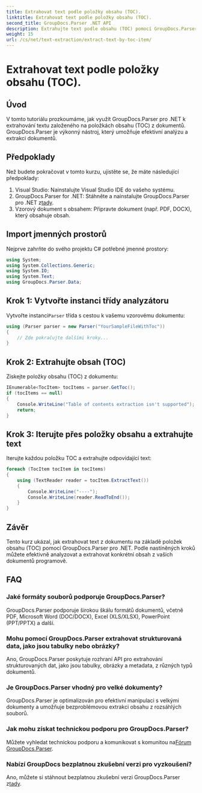 ```yaml
---
title: Extrahovat text podle položky obsahu (TOC).
linktitle: Extrahovat text podle položky obsahu (TOC).
second_title: GroupDocs.Parser .NET API
description: Extrahujte text podle obsahu (TOC) pomocí GroupDocs.Parser for .NET. Naučte se efektivní techniky analýzy dokumentů pro extrakci strukturovaných dat.
weight: 15
url: /cs/net/text-extraction/extract-text-by-toc-item/
---
```


# Extrahovat text podle položky obsahu (TOC).

## Úvod
V tomto tutoriálu prozkoumáme, jak využít GroupDocs.Parser pro .NET k extrahování textu založeného na položkách obsahu (TOC) z dokumentů. GroupDocs.Parser je výkonný nástroj, který umožňuje efektivní analýzu a extrakci dokumentů.
## Předpoklady
Než budete pokračovat v tomto kurzu, ujistěte se, že máte následující předpoklady:
1. Visual Studio: Nainstalujte Visual Studio IDE do vašeho systému.
2.  GroupDocs.Parser for .NET: Stáhněte a nainstalujte GroupDocs.Parser pro .NET z[tady](https://releases.groupdocs.com/parser/net/).
3. Vzorový dokument s obsahem: Připravte dokument (např. PDF, DOCX), který obsahuje obsah.

## Import jmenných prostorů
Nejprve zahrňte do svého projektu C# potřebné jmenné prostory:
```csharp
using System;
using System.Collections.Generic;
using System.IO;
using System.Text;
using GroupDocs.Parser.Data;
```
## Krok 1: Vytvořte instanci třídy analyzátoru
 Vytvořte instanci`Parser` třída s cestou k vašemu vzorovému dokumentu:
```csharp
using (Parser parser = new Parser("YourSampleFileWithToc"))
{
    // Zde pokračujte dalšími kroky...
}
```
## Krok 2: Extrahujte obsah (TOC)
Získejte položky obsahu (TOC) z dokumentu:
```csharp
IEnumerable<TocItem> tocItems = parser.GetToc();
if (tocItems == null)
{
    Console.WriteLine("Table of contents extraction isn't supported");
    return;
}
```
## Krok 3: Iterujte přes položky obsahu a extrahujte text
Iterujte každou položku TOC a extrahujte odpovídající text:
```csharp
foreach (TocItem tocItem in tocItems)
{
    using (TextReader reader = tocItem.ExtractText())
    {
        Console.WriteLine("----");
        Console.WriteLine(reader.ReadToEnd());
    }
}
```

## Závěr
Tento kurz ukázal, jak extrahovat text z dokumentu na základě položek obsahu (TOC) pomocí GroupDocs.Parser pro .NET. Podle nastíněných kroků můžete efektivně analyzovat a extrahovat konkrétní obsah z vašich dokumentů programově.

## FAQ
### Jaké formáty souborů podporuje GroupDocs.Parser?
GroupDocs.Parser podporuje širokou škálu formátů dokumentů, včetně PDF, Microsoft Word (DOC/DOCX), Excel (XLS/XLSX), PowerPoint (PPT/PPTX) a další.
### Mohu pomocí GroupDocs.Parser extrahovat strukturovaná data, jako jsou tabulky nebo obrázky?
Ano, GroupDocs.Parser poskytuje rozhraní API pro extrahování strukturovaných dat, jako jsou tabulky, obrázky a metadata, z různých typů dokumentů.
### Je GroupDocs.Parser vhodný pro velké dokumenty?
GroupDocs.Parser je optimalizován pro efektivní manipulaci s velkými dokumenty a umožňuje bezproblémovou extrakci obsahu z rozsáhlých souborů.
### Jak mohu získat technickou podporu pro GroupDocs.Parser?
 Můžete vyhledat technickou podporu a komunikovat s komunitou na[Fórum GroupDocs.Parser](https://forum.groupdocs.com/c/parser/17).
### Nabízí GroupDocs bezplatnou zkušební verzi pro vyzkoušení?
Ano, můžete si stáhnout bezplatnou zkušební verzi GroupDocs.Parser z[tady](https://releases.groupdocs.com/).
